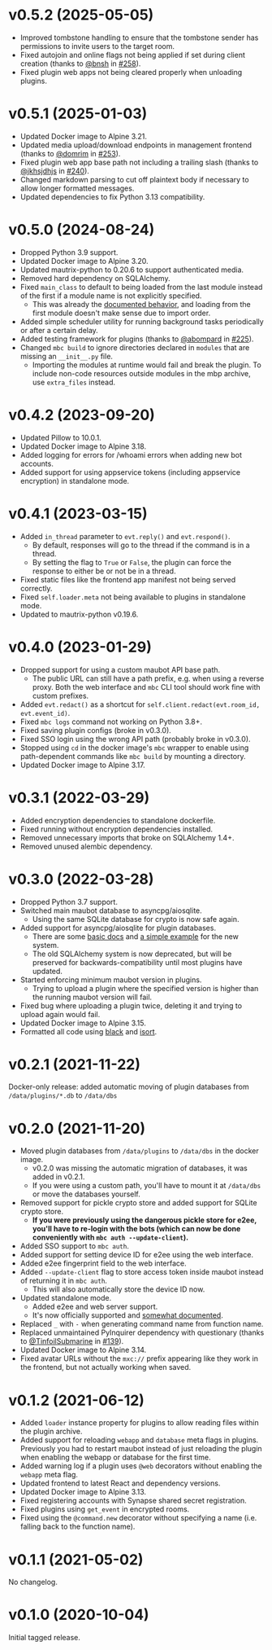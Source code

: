 # v0.5.2 (2025-05-05)

* Improved tombstone handling to ensure that the tombstone sender has
  permissions to invite users to the target room.
* Fixed autojoin and online flags not being applied if set during client
  creation (thanks to [@bnsh] in [#258]).
* Fixed plugin web apps not being cleared properly when unloading plugins.

[@bnsh]: https://github.com/bnsh
[#258]: https://github.com/maubot/maubot/pull/258

# v0.5.1 (2025-01-03)

* Updated Docker image to Alpine 3.21.
* Updated media upload/download endpoints in management frontend
  (thanks to [@domrim] in [#253]).
* Fixed plugin web app base path not including a trailing slash
  (thanks to [@jkhsjdhjs] in [#240]).
* Changed markdown parsing to cut off plaintext body if necessary to allow
  longer formatted messages.
* Updated dependencies to fix Python 3.13 compatibility.

[@domrim]: https://github.com/domrim
[@jkhsjdhjs]: https://github.com/jkhsjdhjs
[#253]: https://github.com/maubot/maubot/pull/253
[#240]: https://github.com/maubot/maubot/pull/240

# v0.5.0 (2024-08-24)

* Dropped Python 3.9 support.
* Updated Docker image to Alpine 3.20.
* Updated mautrix-python to 0.20.6 to support authenticated media.
* Removed hard dependency on SQLAlchemy.
* Fixed `main_class` to default to being loaded from the last module instead of
  the first if a module name is not explicitly specified.
  * This was already the [documented behavior](https://docs.mau.fi/maubot/dev/reference/plugin-metadata.html),
    and loading from the first module doesn't make sense due to import order.
* Added simple scheduler utility for running background tasks periodically or
  after a certain delay.
* Added testing framework for plugins (thanks to [@abompard] in [#225]).
* Changed `mbc build` to ignore directories declared in `modules` that are
  missing an `__init__.py` file.
  * Importing the modules at runtime would fail and break the plugin.
    To include non-code resources outside modules in the mbp archive,
    use `extra_files` instead.

[#225]: https://github.com/maubot/maubot/issues/225
[@abompard]: https://github.com/abompard

# v0.4.2 (2023-09-20)

* Updated Pillow to 10.0.1.
* Updated Docker image to Alpine 3.18.
* Added logging for errors for /whoami errors when adding new bot accounts.
* Added support for using appservice tokens (including appservice encryption)
  in standalone mode.

# v0.4.1 (2023-03-15)

* Added `in_thread` parameter to `evt.reply()` and `evt.respond()`.
  * By default, responses will go to the thread if the command is in a thread.
  * By setting the flag to `True` or `False`, the plugin can force the response
    to either be or not be in a thread.
* Fixed static files like the frontend app manifest not being served correctly.
* Fixed `self.loader.meta` not being available to plugins in standalone mode.
* Updated to mautrix-python v0.19.6.

# v0.4.0 (2023-01-29)

* Dropped support for using a custom maubot API base path.
  * The public URL can still have a path prefix, e.g. when using a reverse
    proxy. Both the web interface and `mbc` CLI tool should work fine with
    custom prefixes.
* Added `evt.redact()` as a shortcut for `self.client.redact(evt.room_id, evt.event_id)`.
* Fixed `mbc logs` command not working on Python 3.8+.
* Fixed saving plugin configs (broke in v0.3.0).
* Fixed SSO login using the wrong API path (probably broke in v0.3.0).
* Stopped using `cd` in the docker image's `mbc` wrapper to enable using
  path-dependent commands like `mbc build` by mounting a directory.
* Updated Docker image to Alpine 3.17.

# v0.3.1 (2022-03-29)

* Added encryption dependencies to standalone dockerfile.
* Fixed running without encryption dependencies installed.
* Removed unnecessary imports that broke on SQLAlchemy 1.4+.
* Removed unused alembic dependency.

# v0.3.0 (2022-03-28)

* Dropped Python 3.7 support.
* Switched main maubot database to asyncpg/aiosqlite.
  * Using the same SQLite database for crypto is now safe again.
* Added support for asyncpg/aiosqlite for plugin databases.
  * There are some [basic docs](https://docs.mau.fi/maubot/dev/database/index.html)
    and [a simple example](./examples/database) for the new system.
  * The old SQLAlchemy system is now deprecated, but will be preserved for
    backwards-compatibility until most plugins have updated.
* Started enforcing minimum maubot version in plugins.
  * Trying to upload a plugin where the specified version is higher than the
    running maubot version will fail.
* Fixed bug where uploading a plugin twice, deleting it and trying to upload
  again would fail.
* Updated Docker image to Alpine 3.15.
* Formatted all code using [black](https://github.com/psf/black)
  and [isort](https://github.com/PyCQA/isort).

# v0.2.1 (2021-11-22)

Docker-only release: added automatic moving of plugin databases from
`/data/plugins/*.db` to `/data/dbs`

# v0.2.0 (2021-11-20)

* Moved plugin databases from `/data/plugins` to `/data/dbs` in the docker image.
  * v0.2.0 was missing the automatic migration of databases, it was added in v0.2.1.
  * If you were using a custom path, you'll have to mount it at `/data/dbs` or
    move the databases yourself.
* Removed support for pickle crypto store and added support for SQLite crypto store.
  * **If you were previously using the dangerous pickle store for e2ee, you'll
    have to re-login with the bots (which can now be done conveniently with
    `mbc auth --update-client`).**
* Added SSO support to `mbc auth`.
* Added support for setting device ID for e2ee using the web interface.
* Added e2ee fingerprint field to the web interface.
* Added `--update-client` flag to store access token inside maubot instead of
  returning it in `mbc auth`.
  * This will also automatically store the device ID now.
* Updated standalone mode.
  * Added e2ee and web server support.
  * It's now officially supported and [somewhat documented](https://docs.mau.fi/maubot/usage/standalone.html).
* Replaced `_` with `-` when generating command name from function name.
* Replaced unmaintained PyInquirer dependency with questionary
  (thanks to [@TinfoilSubmarine] in [#139]).
* Updated Docker image to Alpine 3.14.
* Fixed avatar URLs without the `mxc://` prefix appearing like they work in the
  frontend, but not actually working when saved.

[@TinfoilSubmarine]: https://github.com/TinfoilSubmarine
[#139]: https://github.com/maubot/maubot/pull/139

# v0.1.2 (2021-06-12)

* Added `loader` instance property for plugins to allow reading files within
  the plugin archive.
* Added support for reloading `webapp` and `database` meta flags in plugins.
  Previously you had to restart maubot instead of just reloading the plugin
  when enabling the webapp or database for the first time.
* Added warning log if a plugin uses `@web` decorators without enabling the
  `webapp` meta flag.
* Updated frontend to latest React and dependency versions.
* Updated Docker image to Alpine 3.13.
* Fixed registering accounts with Synapse shared secret registration.
* Fixed plugins using `get_event` in encrypted rooms.
* Fixed using the `@command.new` decorator without specifying a name
  (i.e. falling back to the function name).

# v0.1.1 (2021-05-02)

No changelog.

# v0.1.0 (2020-10-04)

Initial tagged release.

